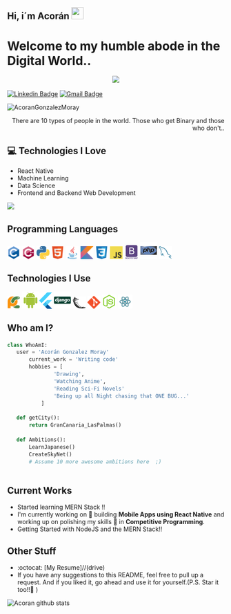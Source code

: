 ## Hi, i´m Acorán <img src="https://media.giphy.com/media/hvRJCLFzcasrR4ia7z/giphy.gif" width="28px" height="28px">

<h1>Welcome to my humble abode in the Digital World..</h1> 

<div align="center">
	<img src="https://media.giphy.com/media/3o72F7RrTPW6jymXew/giphy.gif">
	<!--<img src="https://github-readme-stats.vercel.app/api/top-langs/?username=AcoranGonzalezMoray">-->
</div>

[![Linkedin Badge](https://img.shields.io/badge/-AcoranGonzalez-blue?style=flat-square&logo=Linkedin&logoColor=white&link=https://www.linkedin.com/in/acorán-gonzález-moray)](https://www.linkedin.com/in/acorán-gonzález-moray)  [![Gmail Badge](https://img.shields.io/badge/-acoranlol14@gmail.com-c14438?style=flat-square&logo=Gmail&logoColor=white&link=mailto:acoranlol14@gmail.com)](mailto:acoranlol4@gmail.com) 

<p align="left"> <img src="https://komarev.com/ghpvc/?username=AcoranGonzalezMoray" alt="AcoranGonzalezMoray" /> </p>

<div style="text-align: right">There are 10 types of people in the world. Those who get Binary and those who don't.. </div>

## :computer: Technologies I Love
* React Native
* Machine Learning
* Data Science
* Frontend and Backend Web Development

<img src="https://github-readme-stats-git-main-acorangonzalezmoray.vercel.app/api/top-langs?username=AcoranGonzalezMoray&layout=compact&count_private=true"/>

## Programming Languages
<img src = 'https://github.com/AcoranGonzalezMoray/AcoranGonzalezMoray/blob/main/images/c-original.svg' width='30'/> <img src = 'https://github.com/AcoranGonzalezMoray/AcoranGonzalezMoray/blob/main/images/cpp.svg' width='30'/> <img src = 'https://github.com/AcoranGonzalezMoray/AcoranGonzalezMoray/blob/main/images/python2.png' height='30'/>  <img src = 'https://github.com/AcoranGonzalezMoray/AcoranGonzalezMoray/blob/main/images/html.svg' width='30'/> <img src='https://github.com/AcoranGonzalezMoray/AcoranGonzalezMoray/blob/main/images/java.svg' width='30'/> <img src = 'https://github.com/AcoranGonzalezMoray/AcoranGonzalezMoray/blob/main/images/kotlin.svg' width='30'/> <img src = 'https://github.com/AcoranGonzalezMoray/AcoranGonzalezMoray/blob/main/images/css.svg' width='30'/> <img src = 'https://github.com/AcoranGonzalezMoray/AcoranGonzalezMoray/blob/main/images/js.svg' width='30'/> <img src = 'https://github.com/AcoranGonzalezMoray/AcoranGonzalezMoray/blob/main/images/bootstrap.svg' width='33'/> <img src = 'https://github.com/AcoranGonzalezMoray/AcoranGonzalezMoray/blob/main/images/php.svg' width='40'/>
 <img src = 'https://github.com/AcoranGonzalezMoray/AcoranGonzalezMoray/blob/main/images/sql.svg' width='30'/> 
 
 ## Technologies I Use
 <img src = 'https://github.com/AcoranGonzalezMoray/AcoranGonzalezMoray/blob/main/images/pycharm.svg' width='30'/>  <img src = 'https://github.com/AcoranGonzalezMoray/AcoranGonzalezMoray/blob/main/images/android.svg' height='40'/><img src = 'https://github.com/AcoranGonzalezMoray/AcoranGonzalezMoray/blob/main/images/flutter-logo.svg' width='30'/> <img src = 'https://github.com/AcoranGonzalezMoray/AcoranGonzalezMoray/blob/main/images/django.svg' height='40'/> <img src = 'https://github.com/AcoranGonzalezMoray/AcoranGonzalezMoray/blob/main/images/flask.png' width='30'/> <img src = 'https://github.com/AcoranGonzalezMoray/AcoranGonzalezMoray/blob/main/images/git.svg' width='30'/> <img src = 'https://github.com/AcoranGonzalezMoray/AcoranGonzalezMoray/blob/main/images/nodejs.svg' width='33'/> <img src = 'https://github.com/AcoranGonzalezMoray/AcoranGonzalezMoray/blob/main/images/react.svg' width='33'/>
 
 ## Who am I?
 ```python
 class WhoAmI:
 	user = 'Acorán Gonzalez Moray'
		current_work = 'Writing code'
		hobbies = [
				'Drawing',
				'Watching Anime',
				'Reading Sci-Fi Novels'
				'Being up all Night chasing that ONE BUG...'
			]
	
	def getCity():
		return GranCanaria_LasPalmas()
	 
	def Ambitions():
		LearnJapanese()
		CreateSkyNet()
		# Assume 10 more awesome ambitions here  ;)
	
 ```
 
## Current Works
 * Started learning MERN Stack !!
 * I'm currently working on 🔭 building **Mobile Apps using React Native** and working up on polishing my skills 🌱 in **Competitive Programming**.
 * Getting Started with NodeJS and the MERN Stack!!
 
## Other Stuff
  - :octocat: [My Resume]//(drive)
  - If you have any suggestions to this README, feel free to pull up a request. And if you liked it, go ahead and use it for yourself.(P.S. Star it too!!:grimacing: )

![Acoran github stats](https://github-readme-stats-git-main-acorangonzalezmoray.vercel.app//api?username=AcoranGonzalezMoray&show_icons=true&count_private=true)
 
 
